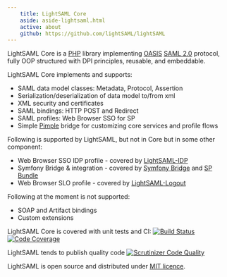 ```yaml
---
    title: LightSAML Core
    aside: aside-lightsaml.html
    active: about
    github: https://github.com/lightSAML/lightSAML
---
```


LightSAML Core is a [PHP](https://php.net/) library implementing [OASIS](https://www.oasis-open.org/standards#samlv2.0)
[SAML 2.0](http://saml.xml.org/saml-specifications) protocol, fully OOP structured with DPI principles, reusable, and
embeddable.

LightSAML Core implements and supports:

 * SAML data model classes: Metadata, Protocol, Assertion
 * Serialization/deserialization of data model to/from xml
 * XML security and certificates
 * SAML bindings: HTTP POST and Redirect
 * SAML profiles: Web Browser SSO for SP
 * Simple [Pimple](http://pimple.sensiolabs.org/) bridge for customizing core services and profile flows

Following is supported by LightSAML, but not in Core but in some other component:

 * Web Browser SSO IDP profile - covered by [LightSAML-IDP](/LightSAML-IDP)
 * Symfony Bridge & integration - covered by [Symfony Bridge](/Symfony-Bridge) and [SP Bundle](/SP-Bundle)
 * Web Browser SLO profile - covered by [LightSAML-Logout](/LightSAML-Logout)

Following at the moment is not supported:

 * SOAP and Artifact bindings
 * Custom extensions

LightSAML Core is covered with unit tests and CI:
[![Build Status](https://travis-ci.org/lightSAML/lightSAML.svg?branch=master)](https://travis-ci.org/lightSAML/lightSAML)
[![Code Coverage](https://scrutinizer-ci.com/g/lightSAML/lightSAML/badges/coverage.png?b=master)](https://scrutinizer-ci.com/g/lightSAML/lightSAML/?branch=master)

LightSAML tends to publish quality code
[![Scrutinizer Code Quality](https://scrutinizer-ci.com/g/lightSAML/lightSAML/badges/quality-score.png?b=master)](https://scrutinizer-ci.com/g/lightSAML/lightSAML/?branch=master)

LightSAML is open source and distributed under [MIT licence](https://github.com/lightSAML/lightSAML/blob/master/LICENSE).

